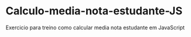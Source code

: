 # Calculo-media-nota-estudante-JS
Exercicio para treino como calcular media nota estudante em JavaScript
